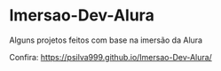 # Imersao-Dev-Alura
 Alguns projetos feitos com base na imersão da Alura
 
 Confira: https://psilva999.github.io/Imersao-Dev-Alura/
